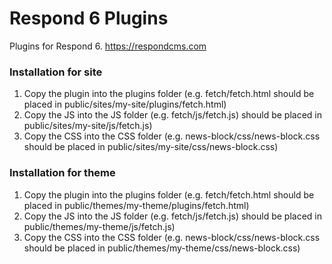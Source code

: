 # Respond 6 Plugins
Plugins for Respond 6.  https://respondcms.com

###  Installation for site
1. Copy the plugin into the plugins folder (e.g. fetch/fetch.html should be placed in public/sites/my-site/plugins/fetch.html)
2. Copy the JS into the JS folder (e.g. fetch/js/fetch.js) should be placed in public/sites/my-site/js/fetch.js)
3. Copy the CSS into the CSS folder (e.g. news-block/css/news-block.css should be placed in public/sites/my-site/css/news-block.css)

###  Installation for theme
1. Copy the plugin into the plugins folder (e.g. fetch/fetch.html should be placed in public/themes/my-theme/plugins/fetch.html)
2. Copy the JS into the JS folder (e.g. fetch/js/fetch.js) should be placed in public/themes/my-theme/js/fetch.js)
3. Copy the CSS into the CSS folder (e.g. news-block/css/news-block.css should be placed in public/themes/my-theme/css/news-block.css)
